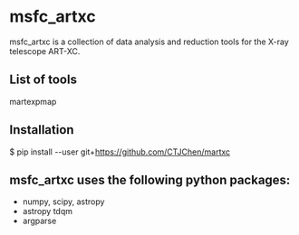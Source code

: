 # msfc_artxc
msfc_artxc is a collection of data analysis and reduction tools for the X-ray telescope
ART-XC.

## List of tools

martexpmap


## Installation

$ pip install --user git+https://github.com/CTJChen/martxc


## msfc_artxc uses the following python packages:

* numpy, scipy, astropy
* astropy tdqm 
* argparse


